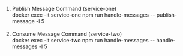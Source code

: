 1. Publish Message Command (service-one) <br>
    docker exec -it service-one npm run handle-messages -- publish-message -l 5
<br><br>
2. Consume Message Command (service-two)<br>
    docker exec -it service-two npm run handle-messages -- handle-messages -l 5
 
